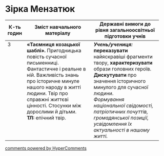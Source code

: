 <div id="hypercomments_widget" class="js-hypercomments-widget invisible"></div>

# Зірка Мензатюк

<table>
  <tr>
    <td width="10%" align="center"><b>К-ть годин</b></td>
    <td width="45%" align="center"><b>Зміст навчального матеріалу</b></td>
    <td width="45%" align="center"><b>Державні вимоги до рівня загальноосвітньої підготовки учнів</b></td>
  </tr>
<tbody>
  <tr>
<td width="10%" style="vertical-align:top !important;">3</td>
    <td width="45%" style="vertical-align:top !important;">
<b>«Таємниця козацької шаблі».</b> Пригодницька повість сучасної письменниці. Фантастичне  і реальне в ній.  Важливість знань про історичне минуле нашого народу в житті людини. Твір про справжні життєві цінності. Стосунки між дорослими й дітьми. <br>
<b>ТЛ:</b> епічний твір.</td>
    <td width="45%" style="vertical-align:top !important;">
<i><b>Учень/учениця:</b></i><br>
<b>переказувати</b> найяскравіші фрагменти твору, <b>характеризувати</b> образи головних героїв. <br>
<b>Дискутувати</b> про значення історичного минулого для сучасної людини.<br>
<i>Формування національної свідомості, патріотичних почуттів, громадянської позиції, усвідомлення їх актуальності в нашому житті.</i> </td>
  </tr>
</tbody>
</table>

<div class="js-hypercomments-container">
<a href="http://hypercomments.com" class="hc-link" title="comments widget">comments powered by HyperComments</a>
</div>